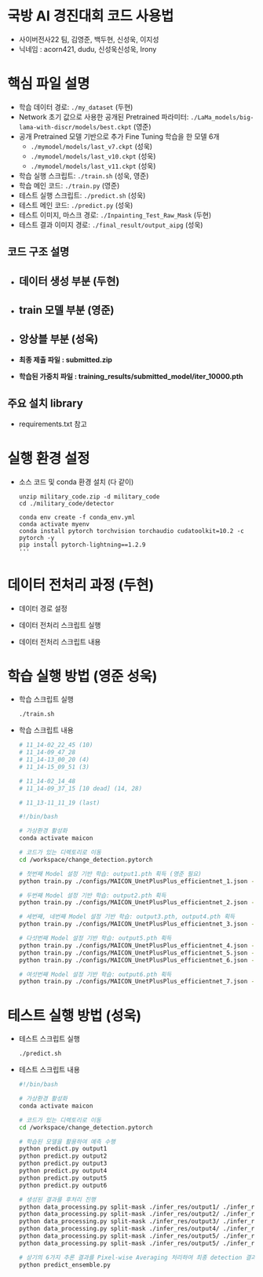 # 국방 AI 경진대회 코드 사용법
- 사이버전사22 팀, 김영준, 백두현, 신성욱, 이지성
- 닉네임 : acorn421, dudu, 신성욱신성욱, Irony


# 핵심 파일 설명
  - 학습 데이터 경로: `./my_dataset` (두현)
  - Network 초기 값으로 사용한 공개된 Pretrained 파라미터: `./LaMa_models/big-lama-with-discr/models/best.ckpt` (영준)
  - 공개 Pretrained 모델 기반으로 추가 Fine Tuning 학습을 한 모델 6개
    - `./mymodel/models/last_v7.ckpt` (성욱)
    - `./mymodel/models/last_v10.ckpt` (성욱)
    - `./mymodel/models/last_v11.ckpt` (성욱)
  - 학습 실행 스크립트: `./train.sh` (성욱, 영준)
  - 학습 메인 코드: `./train.py` (영준)
  - 테스트 실행 스크립트: `./predict.sh` (성욱)
  - 테스트 메인 코드: `./predict.py` (성욱)
  - 테스트 이미지, 마스크 경로: `./Inpainting_Test_Raw_Mask` (두현)
  - 테스트 결과 이미지 경로: `./final_result/output_aipg` (성욱)

## 코드 구조 설명
- 데이터 생성 부분 (두현)
  - 
- train 모델 부분 (영준)
  - 
- 앙상블 부분 (성욱)
  - 

- **최종 제출 파일 : submitted.zip**
- **학습된 가중치 파일 : training_results/submitted_model/iter_10000.pth**

## 주요 설치 library
- requirements.txt 참고

# 실행 환경 설정

  - 소스 코드 및 conda 환경 설치 (다 같이)
    ```
    unzip military_code.zip -d military_code
    cd ./military_code/detector

    conda env create -f conda_env.yml
    conda activate myenv
    conda install pytorch torchvision torchaudio cudatoolkit=10.2 -c pytorch -y
    pip install pytorch-lightning==1.2.9
    '''

# 데이터 전처리 과정 (두현)
  - 데이터 경로 설정

  - 데이터 전처리 스크립트 실행

  - 데이터 전처리 스크립트 내용

# 학습 실행 방법 (영준 성욱)
  - 학습 스크립트 실행
    ```bash
    ./train.sh
    ```
    
  - 학습 스크립트 내용
    ```bash
    # 11_14-02_22_45 (10) 
    # 11_14-09_47_28
    # 11_14-13_00_20 (4) 
    # 11_14-15_09_51 (3) 

    # 11_14-02_14_48
    # 11_14-09_37_15 [10 dead] (14, 28) 

    # 11_13-11_11_19 (last)

    #!/bin/bash

    # 가상환경 활성화
    conda activate maicon

    # 코드가 있는 디렉토리로 이동
    cd /workspace/change_detection.pytorch

    # 첫번째 Model 설정 기반 학습: output1.pth 획득 (영준 필요)
    python train.py ./configs/MAICON_UnetPlusPlus_efficientnet_1.json -o output1

    # 두번째 Model 설정 기반 학습: output2.pth 획득
    python train.py ./configs/MAICON_UnetPlusPlus_efficientnet_2.json -o output2

    # 세번째, 네번째 Model 설정 기반 학습: output3.pth, output4.pth 획득
    python train.py ./configs/MAICON_UnetPlusPlus_efficientnet_3.json -o output3

    # 다섯번째 Model 설정 기반 학습: output5.pth 획득
    python train.py ./configs/MAICON_UnetPlusPlus_efficientnet_4.json -o output4
    python train.py ./configs/MAICON_UnetPlusPlus_efficientnet_5.json -o output5
    python train.py ./configs/MAICON_UnetPlusPlus_efficientnet_6.json -o output6

    # 여섯번째 Model 설정 기반 학습: output6.pth 획득
    python train.py ./configs/MAICON_UnetPlusPlus_efficientnet_7.json -o output7


# 테스트 실행 방법 (성욱)

  - 테스트 스크립트 실행
    ```bash
    ./predict.sh
    ```

  - 테스트 스크립트 내용
    ```bash
    #!/bin/bash

    # 가상환경 활성화
    conda activate maicon

    # 코드가 있는 디렉토리로 이동
    cd /workspace/change_detection.pytorch

    # 학습된 모델을 활용하여 예측 수행
    python predict.py output1
    python predict.py output2    
    python predict.py output3
    python predict.py output4
    python predict.py output5
    python predict.py output6

    # 생성된 결과를 후처리 진행
    python data_processing.py split-mask ./infer_res/output1/ ./infer_res/output1_split
    python data_processing.py split-mask ./infer_res/output2/ ./infer_res/output2_split
    python data_processing.py split-mask ./infer_res/output3/ ./infer_res/output3_split
    python data_processing.py split-mask ./infer_res/output4/ ./infer_res/output4_split
    python data_processing.py split-mask ./infer_res/output5/ ./infer_res/output5_split
    python data_processing.py split-mask ./infer_res/output5/ ./infer_res/output6_split

    # 상기의 6가지 추론 결과를 Pixel-wise Averaging 처리하여 최종 detection 결과 생성
    python predict_ensemble.py
    ```
